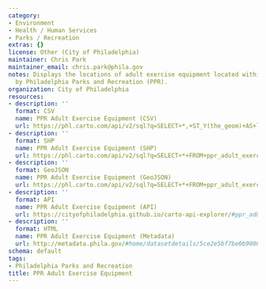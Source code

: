 ```yaml
---
category:
- Environment
- Health / Human Services
- Parks / Recreation
extras: {}
license: Other (City of Philadelphia)
maintainer: Chris Park
maintainer_email: chris.park@phila.gov
notes: Displays the locations of adult exercise equipment located within or are maintained
  by Philadelphia Parks and Recreation (PPR).
organization: City of Philadelphia
resources:
- description: ''
  format: CSV
  name: PPR Adult Exercise Equipment (CSV)
  url: https://phl.carto.com/api/v2/sql?q=SELECT+*,+ST_Y(the_geom)+AS+lat,+ST_X(the_geom)+AS+lng+FROM+ppr_adult_exercise_equipment&filename=ppr_adult_exercise_equipment&format=csv&skipfields=cartodb_id,the_geom,the_geom_webmercator
- description: ''
  format: SHP
  name: PPR Adult Exercise Equipment (SHP)
  url: https://phl.carto.com/api/v2/sql?q=SELECT+*+FROM+ppr_adult_exercise_equipment&filename=ppr_adult_exercise_equipment&format=shp&skipfields=cartodb_id
- description: ''
  format: GeoJSON
  name: PPR Adult Exercise Equipment (GeoJSON)
  url: https://phl.carto.com/api/v2/sql?q=SELECT+*+FROM+ppr_adult_exercise_equipment&filename=ppr_adult_exercise_equipment&format=geojson&skipfields=cartodb_id
- description: ''
  format: API
  name: PPR Adult Exercise Equipment (API)
  url: https://cityofphiladelphia.github.io/carto-api-explorer/#ppr_adult_exercise_equipment
- description: ''
  format: HTML
  name: PPR Adult Exercise Equipment (Metadata)
  url: http://metadata.phila.gov/#home/datasetdetails/5ce2e5bf7be0b90007a9fd88/representationdetails/5ce2e5c07be0b90007a9fda0/
schema: default
tags:
- Philadelphia Parks and Recreation
title: PPR Adult Exercise Equipment
---
```

